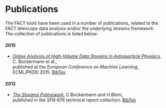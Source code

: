 Publications
============

The FACT tools have been used in a number of publications, related to the FACT telescope
data analysis and/or the underlying *streams* framework. The collection of publications is 
listed below:


#### 2015

  - [*Online Analysis of High-Volume Data Streams in Astroparticle Physiscs*](pubs/Bockermann_etal_2015.pdf), 
    C. Bockermann et al.,<br/> 
    published at the *European Conference on Machine Learning*, ECML/PKDD 2015.
    [BibTex](pubs/Bockermann_etal_2015.bib)




#### 2012

   - [*The Streams Framework*](http://www-ai.cs.uni-dortmund.de/PublicPublicationFiles/bockermann_blom_2012c.pdf),
     C.Bockermann and H.Blom,<br/>
     published in the SFB-876 technical report collection. [BibTex](pubs/Bockermann_Blom_2012c.bib)
<!--


#### 2014


-->